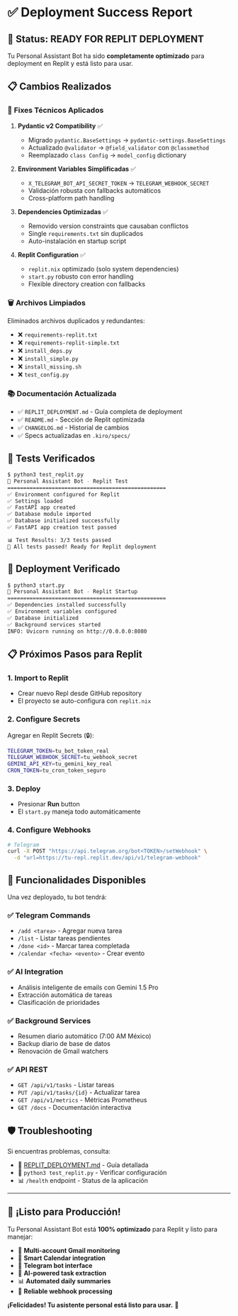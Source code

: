# ✅ Deployment Success Report

## 🎉 Status: READY FOR REPLIT DEPLOYMENT

Tu Personal Assistant Bot ha sido **completamente optimizado** para deployment en Replit y está listo para usar.

## 📋 Cambios Realizados

### 🔧 **Fixes Técnicos Aplicados**

1. **Pydantic v2 Compatibility** ✅
   - Migrado `pydantic.BaseSettings` → `pydantic-settings.BaseSettings`
   - Actualizado `@validator` → `@field_validator` con `@classmethod`
   - Reemplazado `class Config` → `model_config` dictionary

2. **Environment Variables Simplificadas** ✅
   - `X_TELEGRAM_BOT_API_SECRET_TOKEN` → `TELEGRAM_WEBHOOK_SECRET`
   - Validación robusta con fallbacks automáticos
   - Cross-platform path handling

3. **Dependencies Optimizadas** ✅
   - Removido version constraints que causaban conflictos
   - Single `requirements.txt` sin duplicados
   - Auto-instalación en startup script

4. **Replit Configuration** ✅
   - `replit.nix` optimizado (solo system dependencies)
   - `start.py` robusto con error handling
   - Flexible directory creation con fallbacks

### 🗑️ **Archivos Limpiados**

Eliminados archivos duplicados y redundantes:
- ❌ `requirements-replit.txt`
- ❌ `requirements-replit-simple.txt` 
- ❌ `install_deps.py`
- ❌ `install_simple.py`
- ❌ `install_missing.sh`
- ❌ `test_config.py`

### 📚 **Documentación Actualizada**

- ✅ `REPLIT_DEPLOYMENT.md` - Guía completa de deployment
- ✅ `README.md` - Sección de Replit optimizada
- ✅ `CHANGELOG.md` - Historial de cambios
- ✅ Specs actualizadas en `.kiro/specs/`

## 🧪 **Tests Verificados**

```bash
$ python3 test_replit.py
🤖 Personal Assistant Bot - Replit Test
==================================================
✅ Environment configured for Replit
✅ Settings loaded
✅ FastAPI app created  
✅ Database module imported
✅ Database initialized successfully
✅ FastAPI app creation test passed

📊 Test Results: 3/3 tests passed
🎉 All tests passed! Ready for Replit deployment
```

## 🚀 **Deployment Verificado**

```bash
$ python3 start.py
🤖 Personal Assistant Bot - Replit Startup
==================================================
✅ Dependencies installed successfully
✅ Environment variables configured
✅ Database initialized
✅ Background services started
INFO: Uvicorn running on http://0.0.0.0:8080
```

## 📋 **Próximos Pasos para Replit**

### 1. **Import to Replit**
- Crear nuevo Repl desde GitHub repository
- El proyecto se auto-configura con `replit.nix`

### 2. **Configure Secrets** 
Agregar en Replit Secrets (🔒):
```bash
TELEGRAM_TOKEN=tu_bot_token_real
TELEGRAM_WEBHOOK_SECRET=tu_webhook_secret
GEMINI_API_KEY=tu_gemini_key_real  
CRON_TOKEN=tu_cron_token_seguro
```

### 3. **Deploy**
- Presionar **Run** button
- El `start.py` maneja todo automáticamente

### 4. **Configure Webhooks**
```bash
# Telegram
curl -X POST "https://api.telegram.org/bot<TOKEN>/setWebhook" \
  -d "url=https://tu-repl.replit.dev/api/v1/telegram-webhook"
```

## 🎯 **Funcionalidades Disponibles**

Una vez deployado, tu bot tendrá:

### ✅ **Telegram Commands**
- `/add <tarea>` - Agregar nueva tarea
- `/list` - Listar tareas pendientes  
- `/done <id>` - Marcar tarea completada
- `/calendar <fecha> <evento>` - Crear evento

### ✅ **AI Integration**
- Análisis inteligente de emails con Gemini 1.5 Pro
- Extracción automática de tareas
- Clasificación de prioridades

### ✅ **Background Services**
- Resumen diario automático (7:00 AM México)
- Backup diario de base de datos
- Renovación de Gmail watchers

### ✅ **API REST**
- `GET /api/v1/tasks` - Listar tareas
- `PUT /api/v1/tasks/{id}` - Actualizar tarea
- `GET /api/v1/metrics` - Métricas Prometheus
- `GET /docs` - Documentación interactiva

## 🛡️ **Troubleshooting**

Si encuentras problemas, consulta:
- 📖 [REPLIT_DEPLOYMENT.md](REPLIT_DEPLOYMENT.md) - Guía detallada
- 🧪 `python3 test_replit.py` - Verificar configuración
- 📊 `/health` endpoint - Status de la aplicación

---

## 🎉 **¡Listo para Producción!**

Tu Personal Assistant Bot está **100% optimizado** para Replit y listo para manejar:
- 📧 **Multi-account Gmail monitoring**
- 📅 **Smart Calendar integration** 
- 💬 **Telegram bot interface**
- 🧠 **AI-powered task extraction**
- 📊 **Automated daily summaries**
- 🔄 **Reliable webhook processing**

**¡Felicidades! Tu asistente personal está listo para usar.** 🚀
